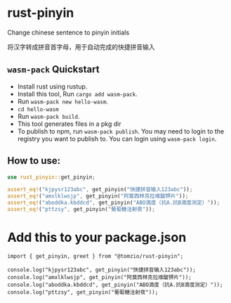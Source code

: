 # rust-pinyin

Change chinese sentence to pinyin initials

将汉字转成拼音首字母，用于自动完成的快捷拼音输入

## `wasm-pack` Quickstart

- Install rust using rustup.
- Install this tool, Run `cargo add wasm-pack`.
- Run `wasm-pack new hello-wasm`.
- `cd hello-wasm`
- Run `wasm-pack build`.
- This tool generates files in a pkg dir
- To publish to npm, run `wasm-pack publish`. You may need to login to the registry you want to publish to. You can login using `wasm-pack login`.

## How to use:

```rust
use rust_pinyin::get_pinyin;

assert_eq!("kjpysr123abc", get_pinyin("快捷拼音输入123abc"));
assert_eq!("amxlklwsjp", get_pinyin("阿莫西林克拉维酸钾片"));
assert_eq!("aboddka.kbddcd", get_pinyin("ABO滴度（抗A.抗B滴度测定）"));
assert_eq!("pttzsy", get_pinyin("葡萄糖注射夜"));

```

# Add this to your package.json

```npm
import { get_pinyin, greet } from "@tomzio/rust-pinyin";

console.log("kjpysr123abc", get_pinyin("快捷拼音输入123abc"));
console.log("amxlklwsjp", get_pinyin("阿莫西林克拉维酸钾片"));
console.log("aboddka.kbddcd", get_pinyin("ABO滴度（抗A.抗B滴度测定）"));
console.log("pttzsy", get_pinyin("葡萄糖注射夜"));

```
